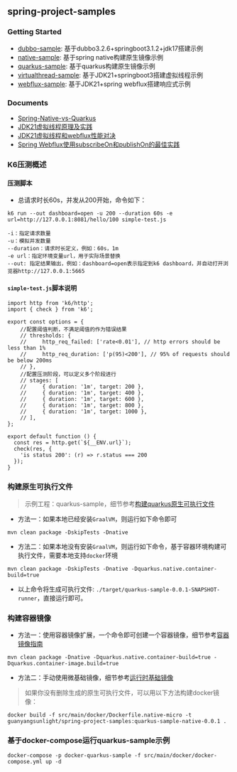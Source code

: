 ## spring-project-samples

### Getting Started
- [dubbo-sample](dubbo-sample/README.md): 基于dubbo3.2.6+springboot3.1.2+jdk17搭建示例
- [native-sample](native-sample/README.md): 基于spring native构建原生镜像示例
- [quarkus-sample](quarkus-sample/README.md): 基于quarkus构建原生镜像示例
- [virtualthread-sample](virtualthread-sample/README.md): 基于JDK21+springboot3搭建虚拟线程示例
- [webflux-sample](webflux-sample/README.md): 基于JDK21+spring webflux搭建响应式示例

### Documents
- [Spring-Native-vs-Quarkus](docs/Spring-Native-vs-Quarkus.md)
- [JDK21虚拟线程原理及实践](docs/JDK21虚拟线程原理及实践.md)
- [JDK21虚拟线程和webflux性能对决](docs/JDK21虚拟线程和webflux性能对决.md)
- [Spring Webflux使用subscribeOn和publishOn的最佳实践](docs/Spring%20Webflux使用subscribeOn和publishOn的最佳实践.md)

### K6压测概述
#### 压测脚本
- 总请求时长60s，并发从200开始，命令如下：
```
k6 run --out dashboard=open -u 200 --duration 60s -e url=http://127.0.0.1:8081/hello/100 simple-test.js

-i：指定请求数量
-u：模拟并发数量
--duration：请求时长定义，例如：60s，1m
-e url：指定环境变量url，用于实际场景替换
--out: 指定结果输出，例如：dashboard=open表示指定到k6 dashboard，并自动打开浏览器http://127.0.0.1:5665
```
#### `simple-test.js`脚本说明
```
import http from 'k6/http';
import { check } from 'k6';

export const options = {
    //配置阈值判断，不满足阈值的作为错误结果
    // thresholds: {
    //     http_req_failed: ['rate<0.01'], // http errors should be less than 1%
    //     http_req_duration: ['p(95)<200'], // 95% of requests should be below 200ms
    // },
    //配置压测阶段，可以定义多个阶段进行
    // stages: [
    //     { duration: '1m', target: 200 },
    //     { duration: '1m', target: 400 },
    //     { duration: '1m', target: 600 },
    //     { duration: '1m', target: 800 },
    //     { duration: '1m', target: 1000 },
    // ],
};

export default function () {
  const res = http.get(`${__ENV.url}`);
  check(res, {
    'is status 200': (r) => r.status === 200
  });
}
```

### 构建原生可执行文件
>示例工程：quarkus-sample，细节参考[构建quarkus原生可执行文件](https://cn.quarkus.io/guides/building-native-image)
- 方法一：如果本地已经安装`GraalVM`，则运行如下命令即可
```shell script
mvn clean package -DskipTests -Dnative
```
- 方法二：如果本地没有安装`GraalVM`，则运行如下命令，基于容器环境构建可执行文件，需要本地支持`docker`环境
```shell script
mvn clean package -DskipTests -Dnative -Dquarkus.native.container-build=true
```
- 以上命令将生成可执行文件: `./target/quarkus-sample-0.0.1-SNAPSHOT-runner`，直接运行即可。

### 构建容器镜像
- 方法一：使用容器镜像扩展，一个命令即可创建一个容器镜像，细节参考[容器镜像指南](https://cn.quarkus.io/guides/container-image)
```shell script
mvn clean package -Dnative -Dquarkus.native.container-build=true -Dquarkus.container-image.build=true
```

- 方法二：手动使用微基础镜像，细节参考[运行时基础镜像](https://cn.quarkus.io/guides/quarkus-runtime-base-image)
>如果你没有删除生成的原生可执行文件，可以用以下方法构建docker镜像：
```shell script
docker build -f src/main/docker/Dockerfile.native-micro -t guanyangsunlight/spring-project-samples:quarkus-sample-native-0.0.1 .
```

### 基于docker-compose运行quarkus-sample示例
```shell
docker-compose -p docker-quarkus-sample -f src/main/docker/docker-compose.yml up -d
```
